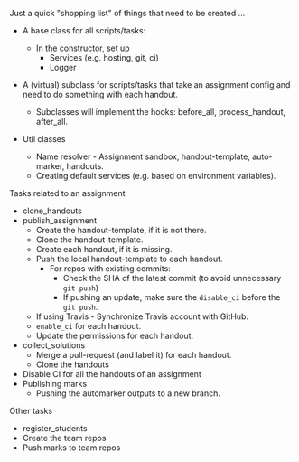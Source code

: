 Just a quick "shopping list" of things that need to be created ...

 * A base class for all scripts/tasks:
   * In the constructor, set up
     * Services (e.g. hosting, git, ci)
     * Logger

 * A (virtual) subclass for scripts/tasks that take an assignment config and
   need to do something with each handout.
   * Subclasses will implement the hooks: before_all, process_handout, after_all.


 * Util classes
   * Name resolver - Assignment sandbox, handout-template, auto-marker, handouts.
   * Creating default services (e.g. based on environment variables).



Tasks related to an assignment
 * clone_handouts
 * publish_assignment
   * Create the handout-template, if it is not there.
   * Clone the handout-template.
   * Create each handout, if it is missing.
   * Push the local handout-template to each handout.
     * For repos with existing commits:
       * Check the SHA of the latest commit (to avoid unnecessary `git push`)
       * If pushing an update, make sure the `disable_ci` before the `git push`.
   * If using Travis - Synchronize Travis account with GitHub.
   * `enable_ci` for each handout.
   * Update the permissions for each handout.
 * collect_solutions
   * Merge a pull-request (and label it) for each handout.
   * Clone the handouts
 * Disable CI for all the handouts of an assignment
 * Publishing marks
   * Pushing the automarker outputs to a new branch.

Other tasks
 * register_students
 * Create the team repos
 * Push marks to team repos
